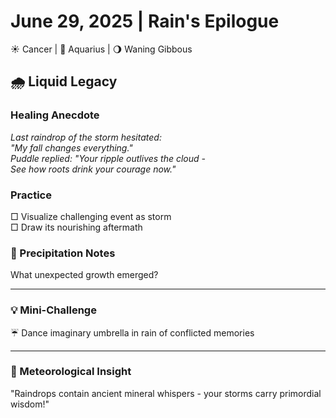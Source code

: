 # June 29, 2025 | Rain's Epilogue  
☀️ Cancer | 🌙 Aquarius | 🌖 Waning Gibbous  

## 🌧️ Liquid Legacy  

### Healing Anecdote  
*Last raindrop of the storm hesitated:  
"My fall changes everything."  
Puddle replied: "Your ripple outlives the cloud -  
See how roots drink your courage now."*  

### Practice  
□ Visualize challenging event as storm  
□ Draw its nourishing aftermath  

### 📝 Precipitation Notes  
What unexpected growth emerged?  
_______________________

### 💡 Mini-Challenge  
☔ Dance imaginary umbrella in rain of conflicted memories  
_______________________

### 💫 Meteorological Insight  
"Raindrops contain ancient mineral whispers - your storms carry primordial wisdom!" 